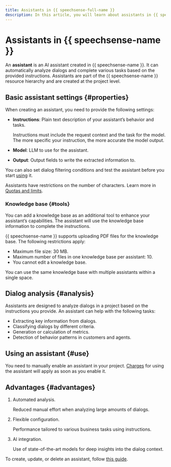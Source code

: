 ```yaml
---
title: Assistants in {{ speechsense-full-name }}
description: In this article, you will learn about assistants in {{ speechsense-name }}.
---
```


# Assistants in {{ speechsense-name }}

An **assistant** is an AI assistant created in {{ speechsense-name }}. It can automatically analyze dialogs and complete various tasks based on the provided instructions. Assistants are part of the {{ speechsense-name }} resource hierarchy and are created at the project level.

## Basic assistant settings {#properties}

When creating an assistant, you need to provide the following settings:

* **Instructions**: Plain text description of your assistant’s behavior and tasks.

   Instructions must include the request context and the task for the model. The more specific your instruction, the more accurate the model output.

* **Model**: LLM to use for the assistant.
* **Output**: Output fields to write the extracted information to.

You can also set dialog filtering conditions and test the assistant before you start [using](#use) it.

Assistants have restrictions on the number of characters. Learn more in [Quotas and limits](limits.md).

### Knowledge base {#tools}

You can add a knowledge base as an additional tool to enhance your assistant’s capabilities. The assistant will use the knowledge base information to complete the instructions.

{{ speechsense-name }} supports uploading PDF files for the knowledge base. The following restrictions apply:
* Maximum file size: 30 MB.
* Maximum number of files in one knowledge base per assistant: 10.
* You cannot edit a knowledge base.

You can use the same knowledge base with multiple assistants within a single space.

## Dialog analysis {#analysis}

Assistants are designed to analyze dialogs in a project based on the instructions you provide. An assistant can help with the following tasks:

* Extracting key information from dialogs.
* Classifying dialogs by different criteria.
* Generation or calculation of metrics.
* Detection of behavior patterns in customers and agents.

## Using an assistant {#use}

You need to manually enable an assistant in your project. [Charges](../pricing.md) for using the assistant will apply as soon as you enable it.

## Advantages {#advantages}

1. Automated analysis. 

   Reduced manual effort when analyzing large amounts of dialogs.

1. Flexible configuration. 
   
   Performance tailored to various business tasks using instructions.

1. AI integration.
   
   Use of state-of-the-art models for deep insights into the dialog context.

To create, update, or delete an assistant, follow [this guide](../operations/index.md#assistant).